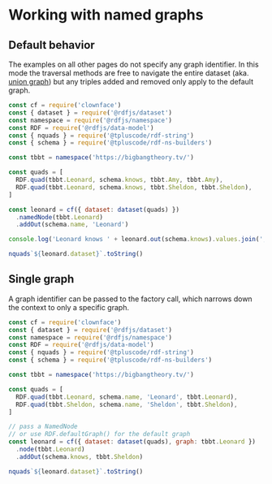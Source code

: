 # Working with named graphs

## Default behavior

The examples on all other pages do not specify any graph identifier. In this mode the traversal methods are free to navigate the entire dataset (aka. [union graph](https://patterns.dataincubator.org/book/union-graph.html)) but any triples added and removed only apply to the default graph.

<run-kit>

```js
const cf = require('clownface')
const { dataset } = require('@rdfjs/dataset')
const namespace = require('@rdfjs/namespace')
const RDF = require('@rdfjs/data-model')
const { nquads } = require('@tpluscode/rdf-string')
const { schema } = require('@tpluscode/rdf-ns-builders')

const tbbt = namespace('https://bigbangtheory.tv/') 

const quads = [
  RDF.quad(tbbt.Leonard, schema.knows, tbbt.Amy, tbbt.Amy),
  RDF.quad(tbbt.Leonard, schema.knows, tbbt.Sheldon, tbbt.Sheldon),
]

const leonard = cf({ dataset: dataset(quads) })
  .namedNode(tbbt.Leonard)
  .addOut(schema.name, 'Leonard')

console.log('Leonard knows ' + leonard.out(schema.knows).values.join(', '))

nquads`${leonard.dataset}`.toString()
```

</run-kit>

## Single graph

A graph identifier can be passed to the factory call, which narrows down the context to only a specific graph.

<run-kit>

```js
const cf = require('clownface')
const { dataset } = require('@rdfjs/dataset')
const namespace = require('@rdfjs/namespace')
const RDF = require('@rdfjs/data-model')
const { nquads } = require('@tpluscode/rdf-string')
const { schema } = require('@tpluscode/rdf-ns-builders')

const tbbt = namespace('https://bigbangtheory.tv/') 

const quads = [
  RDF.quad(tbbt.Leonard, schema.name, 'Leonard', tbbt.Leonard),
  RDF.quad(tbbt.Sheldon, schema.name, 'Sheldon', tbbt.Sheldon),
]

// pass a NamedNode
// or use RDF.defaultGraph() for the default graph
const leonard = cf({ dataset: dataset(quads), graph: tbbt.Leonard })
  .node(tbbt.Leonard)
  .addOut(schema.knows, tbbt.Sheldon)

nquads`${leonard.dataset}`.toString()
```

</run-kit>
